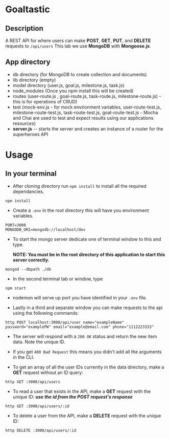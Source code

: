# Goaltastic

## Description
A REST API for where users can make **POST**, **GET**, **PUT**, and **DELETE** requests to `/api/users` This lab we use **MongoDB** with **Mongoose.js**.

## App directory
- db directory (for MongoDB to create collection and documents)
- lib directory (empty)
- model directory (user.js, goal.js, milestone.js, task.js)
- node_modules (Once you npm install this will be created)
- routes (user-route.js , goal-route.js, task-route.js, milestone-route.js) - this is for operations of CRUD)
- test (mock-env.js - for mock environment variables, user-route-test.js, milestone-route-test.js, task-route-test.js, goal-route-test.js - Mocha and Chai are used to test and expect results using our applications resources)
- **server.js** -- starts the server and creates an instance of a router for the superheroes API

# Usage
## In your terminal
- After cloning directory run `npm install` to install all the required dependancies.
```
npm install
```
- Create a `.env` in the root directory this will have you environment variables.
```
PORT=3000
MONGODB_URI=mongodb://localhost/dev
```
- To start the mongo server dedicate one of terminal window to this and type.

  **NOTE: You must be in the root directory of this application to start this server correctly.**
```
mongod --dbpath ./db
```
- In the second terminal tab or window, type
```
npm start
```
- nodemon will serve up port you have identified in your `.env` file.

- Lastly in a third and separate window you can make requests to the api using the following commands:
```
http POST localhost:3000/api/user name="exampleName" password="examplePW" email="example@email.com" phone="1112223333"
```
- The server will respond with a `200 OK` status and return the new item data. Note the unique ID.

- If you get `400 Bad Request` this means you didn't add all the arguments in the CLI.

- To get an array of all the user IDs currently in the data directory, make a **GET** request without an ID query:
```
http GET :3000/api/users
```
- To read a user that exists in the API, make a **GET** request with the unique ID:
***use the id from the POST request's response***
```
http GET :3000/api/users/:id
```
- To delete a user from the API, make a **DELETE** request with the unique ID:
```
http DELETE :3000/api/users/:id
```
